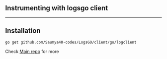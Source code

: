 ## Instrumenting with logsgo client 

---

## Installation

```
go get github.com/Saumya40-codes/LogsGO/client/go/logclient
```

Check [Main repo](https://github.com/Saumya40-codes/LogsGO) for more
